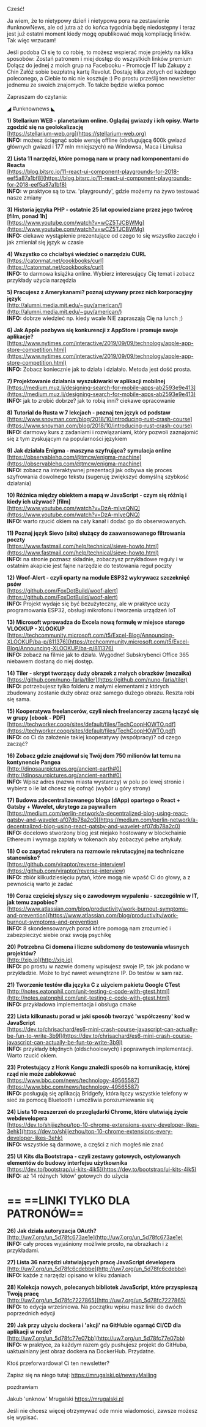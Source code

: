Cześć!

Ja wiem, że to nietypowy dzień i nietypowa pora na zestawienie #unknowNews, ale od jutra aż do końca tygodnia będę niedostępny i teraz jest już ostatni moment kiedy mogę opublikować moją kompilację linków. Tak więc wrzucam!

 

Jeśli podoba Ci się to co robię, to możesz wspierać moje projekty na kilka sposobów:
Zostań patronem i miej dostęp do wszystkich linków premium
Dołącz do jednej z moich grup na Facebooku - Promocje IT lub Zakupy z Chin
Załóż sobie bezpłatną kartę Revolut. Dostaję kilka złotych od każdego poleconego, a Ciebie to nic nie kosztuje :)
Po prostu prześlij ten newsletter jednemu ze swoich znajomych. To także będzie wielka pomoc
 

Zapraszam do czytania:

 

◢ #unknownews ◣


**1) Stellarium WEB - planetarium online. Oglądaj gwiazdy i ich opisy. Warto zgodzić się na geolokalizację**  
[https://stellarium-web.org](https://stellarium-web.org)  
**INFO:** możesz ściągnąć sobie wersję offline (obsługującą 600k gwiazd głównych gwiazd i 177 mln mniejszych) na Windowsa, Maca i Linuksa  


**2) Lista 11 narzędzi, które pomogą nam w pracy nad komponentami do Reacta**  
[https://blog.bitsrc.io/11-react-ui-component-playgrounds-for-2018-eef5a87a1bf8](https://blog.bitsrc.io/11-react-ui-component-playgrounds-for-2018-eef5a87a1bf8)  
**INFO:** w praktyce są to tzw. 'playgroundy', gdzie możemy na żywo testować nasze zmiany  


**3) Historia języka PHP - ostatnie 25 lat opowiedziane przez jego twórcę [film, ponad 1h]**  
[https://www.youtube.com/watch?v=wCZ5TJCBWMg](https://www.youtube.com/watch?v=wCZ5TJCBWMg)  
**INFO:** ciekawe wystąpienie prezentujące od czego to się wszystko zaczęło i jak zmieniał się język w czasie  


**4) Wszystko co chciałbyś wiedzieć o narzędziu CURL**  
[https://catonmat.net/cookbooks/curl](https://catonmat.net/cookbooks/curl)  
**INFO:** to darmowa książka online. Wybierz interesujący Cię temat i zobacz przykłady użycia narzędzia  


**5) Pracujesz z Amerykanami? poznaj używany przez nich korporacyjny język**   
[http://alumni.media.mit.edu/~guy/american/](http://alumni.media.mit.edu/~guy/american/)  
**INFO:** dobrze wiedzieć np. kiedy wcale NIE zapraszają Cię na lunch ;)  


**6) Jak Apple pozbywa się konkurencji z AppStore i promuje swoje aplikacje?**  
[https://www.nytimes.com/interactive/2019/09/09/technology/apple-app-store-competition.html](https://www.nytimes.com/interactive/2019/09/09/technology/apple-app-store-competition.html)  
**INFO:** Zobacz koniecznie jak to działa i działało. Metoda jest dość prosta.  


**7) Projektowanie działania wyszukiwarki w aplikacji mobilnej**  
[https://medium.muz.li/designing-search-for-mobile-apps-ab2593e9e413](https://medium.muz.li/designing-search-for-mobile-apps-ab2593e9e413)  
**INFO:** jak to zrobić dobrze? jak to robią inni? ciekawe opracowanie  


**8) Tutorial do Rusta w 7 lekcjach - poznaj ten język od podstaw**  
[https://www.snoyman.com/blog/2018/10/introducing-rust-crash-course](https://www.snoyman.com/blog/2018/10/introducing-rust-crash-course)  
**INFO:** darmowy kurs z zadaniami i rozwiązaniami, który pozwoli zaznajomić się z tym zyskującym na popularności językiem  


**9) Jak działała Enigma - maszyna szyfrująca? symulacja online**  
[https://observablehq.com/@tmcw/enigma-machine](https://observablehq.com/@tmcw/enigma-machine)  
**INFO:** zobacz na interaktywnej prezentacji jak odbywa się proces szyfrowania dowolnego tekstu (sugeruję zwiększyć domyślną szybkość działania)  


**10) Różnica między obiektem a mapą w JavaScript - czym się różnią i kiedy ich używać? [film]**  
[https://www.youtube.com/watch?v=DzA-mIyeQNQ](https://www.youtube.com/watch?v=DzA-mIyeQNQ)  
**INFO:** warto rzucić okiem na cały kanał i dodać go do obserwowanych.  


**11) Poznaj język Sievo (sito) służący do zaawansowanego filtrowania poczty**  
[https://www.fastmail.com/help/technical/sieve-howto.html](https://www.fastmail.com/help/technical/sieve-howto.html)  
**INFO:** na stronie poznasz składnie, zobaczysz przykładowe reguły i w ostatnim akapicie jest fajne narzędzie do testowania reguł poczty  


**12) Woof-Alert - czyli oparty na module ESP32 wykrywacz szczeknięć psów**  
[https://github.com/FoxDotBuild/woof-alert](https://github.com/FoxDotBuild/woof-alert)  
**INFO:** Projekt wydaje się być bezużyteczny, ale w praktyce uczy programowania ESP32, obsługi mikrofonu i tworzenia urządzeń IoT  


**13) Microsoft wprowadza do Excela nową formułę w miejsce starego VLOOKUP - XLOOKUP**  
[https://techcommunity.microsoft.com/t5/Excel-Blog/Announcing-XLOOKUP/ba-p/811376](https://techcommunity.microsoft.com/t5/Excel-Blog/Announcing-XLOOKUP/ba-p/811376)  
**INFO:** zobacz na filmie jak to działa. Wygodne! Subskrybenci Office 365 niebawem dostaną do niej dostęp.  


**14) Tiler - skrypt tworzący duży obrazek z małych obrazków (mozaika)**  
[https://github.com/nuno-faria/tiler](https://github.com/nuno-faria/tiler)  
**INFO:** potrzebujesz tylko folderu z małymi elementami z których zbudowany zostanie duży obraz oraz samego dużego obrazu. Reszta robi się sama.  


**15) Kooperatywa freelancerów, czyli niech freelancerzy zaczną łączyć się w grupy [ebook - PDF]**  
[https://techworker.coop/sites/default/files/TechCoopHOWTO.pdf](https://techworker.coop/sites/default/files/TechCoopHOWTO.pdf)  
**INFO:** co Ci da założenie takiej kooperatywy (współpracy)? od czego zacząć?  


**16) Zobacz gdzie znajdował się Twój dom 750 milionów lat temu na kontynencie Pangea**  
[http://dinosaurpictures.org/ancient-earth#0](http://dinosaurpictures.org/ancient-earth#0)  
**INFO:** Wpisz adres (nazwa miasta wystarczy) w polu po lewej stronie i wybierz o ile lat chcesz się cofnąć (wybór u góry strony)  


**17) Budowa zdecentralizowanego bloga (dApp) opartego o React + Gatsby + Wavelet, ukrytego za paywallem**  
[https://medium.com/perlin-network/a-decentralized-blog-using-react-gatsby-and-wavelet-af07db78a2c0](https://medium.com/perlin-network/a-decentralized-blog-using-react-gatsby-and-wavelet-af07db78a2c0)  
**INFO:** docelowo stworzony blog jest niejako hostowany w blockchainie Ethereum i wymaga zapłaty w tokenach aby zobaczyć pełne artykuły.  


**18) O co zapytać rekrutera na rozmowie rekrutacyjnej na techniczne stanowisko?**  
[https://github.com/viraptor/reverse-interview](https://github.com/viraptor/reverse-interview)  
**INFO:** zbiór kilkudziesięciu pytań, które mogą nie wpaść Ci do głowy, a z pewnością warto je zadać  


**19) Coraz częściej słyszy się o zawodowym wypaleniu - szczególnie w IT, jak temu zapobiec?**  
[https://www.atlassian.com/blog/productivity/work-burnout-symptoms-and-prevention](https://www.atlassian.com/blog/productivity/work-burnout-symptoms-and-prevention)  
**INFO:** 8 skondensowanych porad które pomogą nam zrozumieć i zabezpieczyć siebie oraz swoją psychikę  


**20) Potrzebna Ci domena i liczne subdomeny do testowania własnych projektów?**  
[http://xip.io](http://xip.io)  
**INFO:** po prostu w nazwie domeny wpisujesz swoje IP, tak jak podano w przykładzie. Może to być nawet wewnętrzne IP. Do testów w sam raz.  


**21) Tworzenie testów dla języka C z użyciem pakietu Google CTest**  
[http://notes.eatonphil.com/unit-testing-c-code-with-gtest.html](http://notes.eatonphil.com/unit-testing-c-code-with-gtest.html)  
**INFO:** przykładowa implementacja i obsługa cmake  


**22) Lista kilkunastu porad w jaki sposób tworzyć 'współczesny' kod w JavaScript**  
[https://dev.to/chrisachard/es6-mini-crash-course-javascript-can-actually-be-fun-to-write-3b9l](https://dev.to/chrisachard/es6-mini-crash-course-javascript-can-actually-be-fun-to-write-3b9l)  
**INFO:** przykłady błędnych (oldschoolowych) i poprawnych implementacji. Warto rzucić okiem.  


**23) Protestujący z Honk Kongu znaleźli sposób na komunikację, której rząd nie może zablokować**  
[https://www.bbc.com/news/technology-49565587](https://www.bbc.com/news/technology-49565587)  
**INFO:** posługują się aplikacją Bridgefy, która łączy wszystkie telefony w sieć za pomocą Bluetooth i umożliwia porozumiewanie się  


**24) Lista 10 rozszerzeń do przeglądarki Chrome, które ułatwiają życie webdevelopera**  
[https://dev.to/shijiezhou/top-10-chrome-extensions-every-developer-likes-3ehk](https://dev.to/shijiezhou/top-10-chrome-extensions-every-developer-likes-3ehk)  
**INFO:** wszystkie są darmowe, a części z nich mogłeś nie znać  


**25) UI Kits dla Bootstrapa - czyli zestawy gotowych, ostylowanych elementów do budowy interfejsu użytkownika**  
[https://dev.to/bootstrap/ui-kits-4ik5](https://dev.to/bootstrap/ui-kits-4ik5)  
**INFO:** aż 14 różnych 'kitów' gotowych do użycia  


== **==LINKI TYLKO DLA PATRONÓW==**
 ==

**26) Jak działa autoryzacja OAuth?**  
[http://uw7.org/un_5d78fc673ae1e](http://uw7.org/un_5d78fc673ae1e)  
**INFO:** cały proces wyjaśniony możliwie prosto, na obrazkach i z przykładami.  


**27) Lista 36 narzędzi ułatwiających pracę JavaScript developera**  
[http://uw7.org/un_5d78fc6cdebbe](http://uw7.org/un_5d78fc6cdebbe)  
**INFO:** każde z narzędzi opisano w kilku zdaniach  


**28) Kolekcja nowych, polecanych bibliotek JavaScript, które przyspieszą Twoją pracę**  
[http://uw7.org/un_5d78fc7227865](http://uw7.org/un_5d78fc7227865)  
**INFO:** to edycja wrześniowa. Na początku wpisu masz linki do dwóch poprzednich edycji  


**29) Jak przy użyciu dockera i 'akcji' na GitHubie ogarnąć CI/CD dla aplikacji w node?**  
[http://uw7.org/un_5d78fc77e07bb](http://uw7.org/un_5d78fc77e07bb)  
**INFO:** w praktyce, za każdym razem gdy pushujesz projekt do GitHuba, uaktualniany jest obraz dockera na DockerHub. Przydatne.  


 

Ktoś przeforwardował Ci ten newsletter?

Zapisz się na niego tutaj: https://mrugalski.pl/newsyMailing

 

 
pozdrawiam

Jakub 'unknow' Mrugalski
https://mrugalski.pl
 

Jeśli nie chcesz więcej otrzymywać ode mnie wiadomości, zawsze możesz się wypisać.